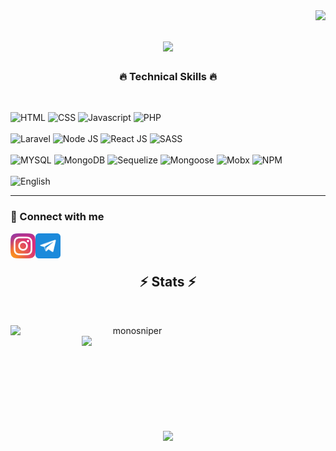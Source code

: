 
<img align="right" src="https://visitor-badge.laobi.icu/badge?page_id=monosniper.monosniper">

<h1 align="center">
<a href="https://git.io/typing-svg">
<img src="https://readme-typing-svg.herokuapp.com?font=Jost&weight=600&size=30&duration=1000&pause=1000&color=15F7B8&background=15151500&center=true&vCenter=true&repeat=false&width=435&lines=%D0%9F%D1%80%D0%B8%D0%B2%D0%B5%D1%82!%F0%9F%91%8B;%D0%9C%D0%B5%D0%BD%D1%8F+%D0%B7%D0%BE%D0%B2%D1%83%D1%82+%D0%A0%D0%B0%D0%B2%D0%B8%D0%BB%D1%8C;%D0%A0%D0%B0%D0%B4+%D0%B2%D0%B0%D1%81+%D1%82%D1%83%D1%82+%D0%B2%D0%B8%D0%B4%D0%B5%D1%82%D1%8C!">
</a>
</h1>
<!-- 
<h5 align="center">
<code><a href="https://www.instagram.com/ravilto/" title="Instagram Profile"><img width="22" src="images/instagram.svg"> Instagram</a></code>
<code><a href="https://ravilto.t.me" title="Telegram"><img width="22" src="images/telegram.svg"> Telegram</a></code>
</h5> -->

<!-- <p align="center">
Hi, I'm Osman DURDAĞ, Research Assistant & Computer Engineer & Software Developer from Turkey
<br>
<br>
🔬 I'm currently studying for a master's degree in Atatürk University Computer Engineering Department
<br>
🎓 I graduated from Black Sea Technical University Computer Engineering Department
<br>
🎓 I graduated from Erzurum İbrahim Hakkı Science High School
<br>
💻 I love writing code and learn anythings about it
<br>
📚 I’m currently learning how to build E-Commerce Website with Django
<br>
💬 Ask me anything about from <a href="https://github.com/monosniper/monosniper/issues" title="Issues">Here</a>
<br>
📫 How to reach me: <a href="mailto: osmandurdag@hotmail.com">osmandurdag@hotmail.com</a>
</p> -->


<h3 align="center">🔥 Technical Skills 🔥</h2>
<br>
<p>
<img title="HTML" height="25" src="https://img.shields.io/badge/language-HTML-brightgreen?style=for-the-badge&logo=html5&logoColor=white">
<img title="CSS" height="25" src="https://img.shields.io/badge/language-CSS-brightgreen?style=for-the-badge&logo=css3&logoColor=white">
<img title="Javascript" height="25" src="https://img.shields.io/badge/language-Javascript-brightgreen?style=for-the-badge&logo=javascript&logoColor=white">
<img title="PHP" height="25" src="https://img.shields.io/badge/language-PHP-brightgreen?style=for-the-badge&logo=php&logoColor=white">
  
  <br>
  <br>
  
  <img title="Laravel" height="25" src="https://img.shields.io/badge/framework-Laravel-brightgreen?style=for-the-badge&logo=laravel&logoColor=white">
  <img title="Node JS" height="25" src="https://img.shields.io/badge/framework-node js-brightgreen?style=for-the-badge&logo=node.js&logoColor=white">
  <img title="React JS" height="25" src="https://img.shields.io/badge/framework-REACT-brightgreen?style=for-the-badge&logo=react&logoColor=white">
  <img title="SASS" height="25" src="https://img.shields.io/badge/framework-sass-brightgreen?style=for-the-badge&logo=sass&logoColor=white">
  
  <br>
  <br>
  
  <img title="MYSQL" height="25" src="https://img.shields.io/badge/technology-mysql-brightgreen?style=for-the-badge&logo=mysql&logoColor=white">
  <img title="MongoDB" height="25" src="https://img.shields.io/badge/technology-MongoDB-brightgreen?style=for-the-badge&logo=mongodb&logoColor=white">
  <img title="Sequelize" height="25" src="https://img.shields.io/badge/technology-Sequelize-brightgreen?style=for-the-badge&logo=sequelize&logoColor=white">
  <img title="Mongoose" height="25" src="https://img.shields.io/badge/technology-Mongoose-brightgreen?style=for-the-badge&logo=mongoose&logoColor=white">
  
  
  <img title="Mobx" height="25" src="https://img.shields.io/badge/technology-Mobx-brightgreen?style=for-the-badge&logo=mobx&logoColor=white">
  <img title="NPM" height="25" src="https://img.shields.io/badge/technology-NPM-brightgreen?style=for-the-badge&logo=npm&logoColor=white">
  
  <br>
  <br>
  
  <img title="English" height="25" src="https://img.shields.io/badge/English-A2-brightgreen?style=for-the-badge">
</p>

<hr>

<h3>🤝 Connect with me</h2>
  <a href="https://www.instagram.com/ravilto/"><img align="left" src="images/instagram.svg" alt="Instagram" width="40px"/></a>
  <a href="https://no_fuhrer_around.t.me"><img align="left" src="images/telegram.svg" alt="Telegram" width="40px"/></a>

<br>
<br>

<h2 align="center">⚡ Stats ⚡</h2>
<br>
<p align=center>
  
<div align=center>
  
<a href="https://github.com/denvercoder1/github-readme-streak-stats" title="Go to Source">
<img align="left" width=390 src="https://github-readme-streak-stats.herokuapp.com/?user=monosniper&theme=react&border=61dafb&hide_border=true" alt="monosniper" />
</a>
  
<a href="https://github.com/anuraghazra/github-readme-stats" title="Go to Source">
<img align="right" width=390 src="https://github-readme-stats.vercel.app/api?username=monosniper&show_icons=true&theme=react&border_color=61dafb&hide_border=true" />
</a>
  
</div>

<br><br><br><br><br><br><br><br><br>

<div align=center>
<a href="https://github.com/anuraghazra/github-readme-stats">
<img width=325 align="center" src="https://github-readme-stats.vercel.app/api/top-langs/?username=monosniper&hide=c%23,powershell,Mathematica,Ruby,Objective-C,Objective-C%2b%2b,Cuda&title_color=61dafb&text_color=ffffff&icon_color=61dafb&bg_color=20232a&langs_count=8&layout=compact&border_color=61dafb&hide_border=true" />
</a>
</div>

<br>



<!-- <hr>

<h2 align="center">👨‍💻 Repositories 👨‍💻</h2>
<br>
<div width="100%" align="center">
<a align="left" href="https://github.com/monosniper/Algorithms" title="Algorithms"><img align="left" height="115" src="https://github-readme-stats.vercel.app/api/pin/?username=monosniper&repo=Algorithms&theme=react&border_color=61dafb&border_radius=10"></a><a align="right" href="https://github.com/monosniper/DataStructures" title="Data Structures"><img align="right" height="115" src="https://github-readme-stats.vercel.app/api/pin/?username=monosniper&repo=DataStructures&theme=react&border_color=61dafb&border_radius=10"></a>
</div>
<br/><br/><br/><br/><br/><br/>
<div width="100%" align="center">
<a align="left" href="https://github.com/monosniper/Turkce-Heceleme-CPP" title="Turkce-Heceleme-CPP"><img align="left" height="115" src="https://github-readme-stats.vercel.app/api/pin/?username=monosniper&repo=Turkce-Heceleme-CPP&theme=react&border_color=61dafb&border_radius=10"></a>
<a align="right" href="https://github.com/monosniper/CopyMoveForgeryDetectionWithDCT" title="Copy&Move Forgery Detection With DCT"><img align="right" height="115" src="https://github-readme-stats.vercel.app/api/pin/?username=monosniper&repo=CopyMoveForgeryDetectionWithDCT&theme=react&border_color=61dafb&border_radius=10"></a>
</div>
<br/><br/><br/><br/><br/><br/>
<div width="100%" align="center">
<a align="left" href="https://github.com/monosniper/cpp-openmp-needleman-wunsch" title="Needleman Wunsch Algorithm With OpenMP"><img align="left" height="115" src="https://github-readme-stats.vercel.app/api/pin/?username=monosniper&repo=cpp-openmp-needleman-wunsch&theme=react&border_color=61dafb&border_radius=10"></a>
<a align="right" href="https://github.com/monosniper/javascript-minesweeper" title="Minesweeper"><img align="right" height="115" src="https://github-readme-stats.vercel.app/api/pin/?username=monosniper&repo=javascript-minesweeper&theme=react&border_color=61dafb&border_radius=10"></a>
</div>
<br/><br/><br/><br/><br/><br/>

<h4 align="center">
<a href="https://github.com/monosniper?tab=repositories" title="Show Repositories">🔎 Show More 🔍</a>
</h4> -->
